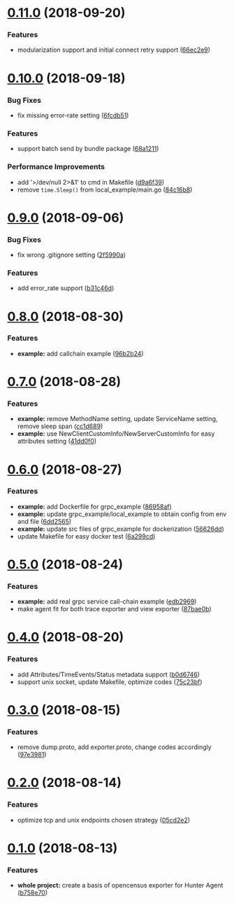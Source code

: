 <a name="0.11.0"></a>
# [0.11.0](https://github.com/moooofly/opencensus-go-exporter-agent/compare/v0.10.0...v0.11.0) (2018-09-20)


### Features

* modularization support and initial connect retry support ([66ec2e9](https://github.com/moooofly/opencensus-go-exporter-agent/commit/66ec2e9))



<a name="0.10.0"></a>
# [0.10.0](https://github.com/moooofly/opencensus-go-exporter-agent/compare/v0.9.0...v0.10.0) (2018-09-18)


### Bug Fixes

* fix missing error-rate setting ([6fcdb51](https://github.com/moooofly/opencensus-go-exporter-agent/commit/6fcdb51))


### Features

* support batch send by bundle package ([68a1211](https://github.com/moooofly/opencensus-go-exporter-agent/commit/68a1211))


### Performance Improvements

* add '>/dev/null 2>&1' to cmd in Makefile ([d9a6f39](https://github.com/moooofly/opencensus-go-exporter-agent/commit/d9a6f39))
* remove `time.Sleep()` from local_example/main.go ([84c16b8](https://github.com/moooofly/opencensus-go-exporter-agent/commit/84c16b8))



<a name="0.9.0"></a>
# [0.9.0](https://github.com/moooofly/opencensus-go-exporter-agent/compare/v0.8.0...v0.9.0) (2018-09-06)


### Bug Fixes

* fix wrong .gitignore setting ([2f5990a](https://github.com/moooofly/opencensus-go-exporter-agent/commit/2f5990a))


### Features

* add error_rate support ([b31c46d](https://github.com/moooofly/opencensus-go-exporter-agent/commit/b31c46d))



<a name="0.8.0"></a>
# [0.8.0](https://github.com/moooofly/opencensus-go-exporter-agent/compare/v0.7.0...v0.8.0) (2018-08-30)


### Features

* **example:** add callchain example ([96b2b24](https://github.com/moooofly/opencensus-go-exporter-agent/commit/96b2b24))



<a name="0.7.0"></a>
# [0.7.0](https://github.com/moooofly/opencensus-go-exporter-agent/compare/v0.6.0...v0.7.0) (2018-08-28)


### Features

* **example:** remove MethodName setting, update ServiceName setting, remove sleep span ([cc1d689](https://github.com/moooofly/opencensus-go-exporter-agent/commit/cc1d689))
* **example:** use NewClientCustomInfo/NewServerCustomInfo for easy attributes setting ([41dd0f0](https://github.com/moooofly/opencensus-go-exporter-agent/commit/41dd0f0))



<a name="0.6.0"></a>
# [0.6.0](https://github.com/moooofly/opencensus-go-exporter-agent/compare/v0.5.0...v0.6.0) (2018-08-27)


### Features

* **example:** add Dockerfile for grpc_example ([86958af](https://github.com/moooofly/opencensus-go-exporter-agent/commit/86958af))
* **example:** update grpc_example/local_example to obtain config from env and file ([6dd2565](https://github.com/moooofly/opencensus-go-exporter-agent/commit/6dd2565))
* **example:** update src files of grpc_example for dockerization ([56626dd](https://github.com/moooofly/opencensus-go-exporter-agent/commit/56626dd))
* update Makefile for easy docker test ([6a299cd](https://github.com/moooofly/opencensus-go-exporter-agent/commit/6a299cd))



<a name="0.5.0"></a>
# [0.5.0](https://github.com/moooofly/opencensus-go-exporter-agent/compare/v0.4.0...v0.5.0) (2018-08-24)


### Features

* **example:** add real grpc service call-chain example ([edb2969](https://github.com/moooofly/opencensus-go-exporter-agent/commit/edb2969))
* make agent fit for both trace exporter and view exporter ([87bae0b](https://github.com/moooofly/opencensus-go-exporter-agent/commit/87bae0b))



<a name="0.4.0"></a>
# [0.4.0](https://github.com/moooofly/opencensus-go-exporter-agent/compare/v0.3.0...v0.4.0) (2018-08-20)


### Features

* add Attributes/TimeEvents/Status metadata support ([b0d6746](https://github.com/moooofly/opencensus-go-exporter-agent/commit/b0d6746))
* support unix socket, update Makefile, optimize codes ([75c23bf](https://github.com/moooofly/opencensus-go-exporter-agent/commit/75c23bf))



<a name="0.3.0"></a>
# [0.3.0](https://github.com/moooofly/opencensus-go-exporter-agent/compare/v0.2.0...v0.3.0) (2018-08-15)


### Features

* remove dump.proto, add exporter.proto, change codes accordingly ([97e3981](https://github.com/moooofly/opencensus-go-exporter-agent/commit/97e3981))



<a name="0.2.0"></a>
# [0.2.0](https://github.com/moooofly/opencensus-go-exporter-agent/compare/v0.1.0...v0.2.0) (2018-08-14)


### Features

* optimize tcp and unix endpoints chosen strategy ([05cd2e2](https://github.com/moooofly/opencensus-go-exporter-agent/commit/05cd2e2))


<a name="0.1.0"></a>
# [0.1.0](https://github.com/moooofly/opencensus-go-exporter-agent/compare/3f50a2b...v0.1.0) (2018-08-13)


### Features

* **whole project:** create a basis of opencensus exporter for Hunter Agent ([b758e70](https://github.com/moooofly/opencensus-go-exporter-agent/commit/b758e70))


